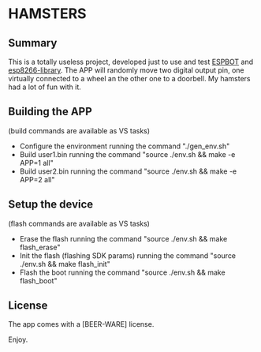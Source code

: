 # HAMSTERS

## Summary

This is a totally useless project, developed just to use and test [ESPBOT](https://github.com/quackmore/espbot_2.0) and [esp8266-library](https://github.com/quackmore/esp8266-library).
The APP will randomly move two digital output pin, one virtually connected to a wheel an the other one to a doorbell.
My hamsters had a lot of fun with it.

## Building the APP

(build commands are available as VS tasks)

- Configure the environment running the command "./gen_env.sh"
- Build user1.bin running the command "source ./env.sh && make -e APP=1 all"
- Build user2.bin running the command "source ./env.sh && make -e APP=2 all"

## Setup the device

(flash commands are available as VS tasks)

- Erase the flash running the command "source ./env.sh && make flash_erase"
- Init the flash (flashing SDK params) running the command "source ./env.sh && make flash_init"
- Flash the boot running the command "source ./env.sh && make flash_boot"

## License

The app comes with a [BEER-WARE] license.

Enjoy.
